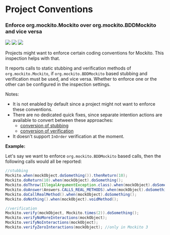 # Project Conventions

### Enforce org.mockito.Mockito over org.mockito.BDDMockito and vice versa

![](https://img.shields.io/badge/inspection-orange) ![](https://img.shields.io/badge/since-0.4.0-blue)
[![](https://img.shields.io/badge/implementation-EnforceConventionInspection-blue)](../src/main/java/com/picimako/mockitools/inspection/EnforceConventionInspection.java)

Projects might want to enforce certain coding conventions for Mockito. This inspection helps with that.

It reports calls to static stubbing and verification methods of `org.mockito.Mockito`, if `org.mockito.BDDMockito`
based stubbing and verification must be used, and vice versa.
Whether to enforce one or the other can be configured in the inspection settings.

Notes:
- It is not enabled by default since a project might not want to enforce these conventions.
- There are no dedicated quick fixes, since separate intention actions are available to convert between these approaches:
  - [conversion of stubbing](stubbing.md#convert-between-various-stubbing-approaches)
  - [conversion of verification](verifications.md#convert-between-various-verification-approaches)
- It doesn't support `InOrder` verification at the moment.

**Example:**

Let's say we want to enforce `org.mockito.BDDMockito` based calls, then the following calls would all be reported: 

```java
//stubbing
Mockito.when(mockObject.doSomething()).thenReturn(10);
Mockito.doReturn(10).when(mockObject).doSomething();
Mockito.doThrow(IllegalArgumentException.class).when(mockObject).doSomething();
Mockito.doAnswer(Answers.CALLS_REAL_METHODS).when(mockObject).doSomething();
Mockito.doCallRealMethod().when(mockObject).doSomething();
Mockito.doNothing().when(mockObject).voidMethod();

//verification
Mockito.verify(mockObject, Mockito.times(2)).doSomething();
Mockito.verifyNoMoreInteractions(mockObject);
Mockito.verifyNoInteractions(mockObject);
Mockito.verifyZeroInteractions(mockObject); //only in Mockito 3
```
